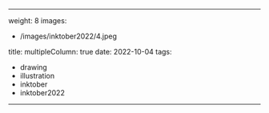 
---
weight: 8
images:
- /images/inktober2022/4.jpeg

title:
multipleColumn: true
date: 2022-10-04
tags:
- drawing
- illustration
- inktober
- inktober2022
---

